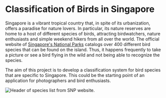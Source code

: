 # Classification of Birds in Singapore

Singapore is a vibrant tropical country that, in spite of its urbanization, offers a paradise for nature lovers. In particular, its nature reserves are home to a host of different species of birds, attracting birdwatchers, nature enthusiasts and simple weekend hikers from all over the world. The official website of [Singapore's National Parks](https://www.nparks.gov.sg/biodiversity/wildlife-in-singapore/species-list/bird) catalogs over 400 different bird species that can be found on the island. Thus, it happens frequently to take a picture or see a bird flying in the wild and not being able to recognize the species.

The aim of this project is to develop a classification system for bird species that are specific to Singapore. This could be the starting point of an application for photographers and bird enthusiasts.

![](https://www.nparks.gov.sg/-/media/biodiversity/bird-species.jpg?h=270&w=547&la=en&hash=6CF0690D75504F47D0966F247166DC34B1BB4B41 "Header of species list from SNP website.")

